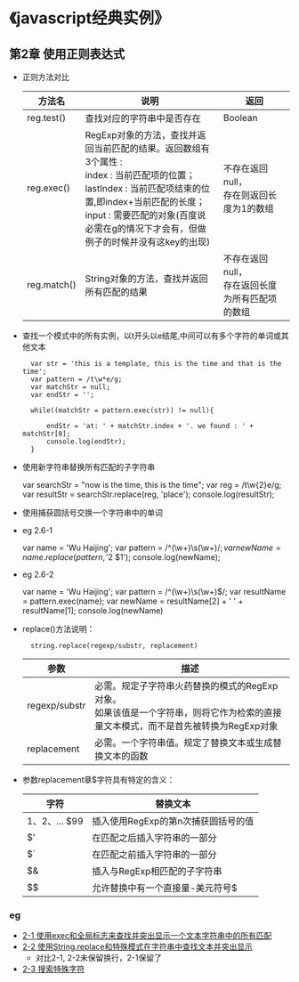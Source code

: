 《javascript经典实例》
======

## 第2章  使用正则表达式

- 正则方法对比

    方法名             |   说明      |   返回
    --|--|--
    reg.test()          |   查找对应的字符串中是否存在       |   Boolean
    reg.exec()          |   RegExp对象的方法，查找并返回当前匹配的结果。返回数组有3个属性 : <br/>index : 当前匹配项的位置；<br/>lastIndex : 当前匹配项结束的位置,即index+当前匹配的长度；<br/>input : 需要匹配的对象(百度说必需在g的情况下才会有，但做例子的时候并没有这key的出现)  | 不存在返回null，<br/>存在则返回长度为1的数组
    reg.match()         |   String对象的方法，查找并返回所有匹配的结果    |   不存在返回null，<br/>存在返回长度为所有匹配项的数组

- 查找一个模式中的所有实例，以t开头以e结尾,中间可以有多个字符的单词或其他文本

        var str = 'this is a template, this is the time and that is the time';
        var pattern = /t\w*e/g;
        var matchStr = null;
        var endStr = '';

        while((matchStr = pattern.exec(str)) != null){

            endStr = 'at: ' + matchStr.index + '. we found : ' + matchStr[0];
            console.log(endStr);
        }


- 使用新字符串替换所有匹配的子字符串

    var searchStr = "now is the time, this is the time";
    var reg = /t\w{2}e/g;
    var resultStr = searchStr.replace(reg, 'place');
    console.log(resultStr);

- 使用捕获圆括号交换一个字符串中的单词

- eg 2.6-1

    var name = 'Wu Haijing';
    var pattern = /^(\w+)\s(\w+)$/;
    var newName = name.replace(pattern, '$2 $1');
    console.log(newName);

- eg 2.6-2

    var name = 'Wu Haijing';
    var pattern = /^(\w+)\s(\w+)$/;
    var resultName = pattern.exec(name);
    var newName = resultName[2] + ' ' + resultName[1];
    console.log(newName)


- replace()方法说明：

        string.replace(regexp/substr, replacement)
    
    参数 | 描述
    --|--
    regexp/substr | 必需。规定子字符串火药替换的模式的RegExp对象。<br/>如果该值是一个字符串，则将它作为检索的直接量文本模式，而不是首先被转换为RegExp对象
    replacement | 必需。一个字符串值。规定了替换文本或生成替换文本的函数

- 参数replacement章$字符具有特定的含义：

    字符 | 替换文本
    --|--
    $1、$2、... $99 | 插入使用RegExp的第n次捕获圆括号的值
    $' | 在匹配之后插入字符串的一部分
    $` | 在匹配之前插入字符串的一部分
    $& | 插入与RegExp相匹配的子字符串
    $$ | 允许替换中有一个直接量-美元符号$


### eg
- [2-1 使用exec和全局标志来查找并突出显示一个文本字符串中的所有匹配](template/2-1.html)
- [2-2 使用String.replace和特殊模式在字符串中查找文本并突出显示](template/2-2.html)
    + 对比2-1, 2-2未保留换行，2-1保留了
- [2-3 搜索特殊字符](template/2-3.html)